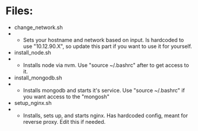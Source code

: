 # Files:
- change_network.sh
- - Sets your hostname and network based on input. Is hardcoded to use "10.12.90.X", so update this part if you want to use it for yourself.
- install_node.sh
- - Installs node via nvm. Use "source ~/.bashrc" after to get access to it.
- install_mongodb.sh
- - Installs mongodb and starts it's service. Use "source ~/.bashrc" if you want access to the "mongosh"
- setup_nginx.sh
- - Installs, sets up, and starts nginx. Has hardcoded config, meant for reverse proxy. Edit this if needed.
